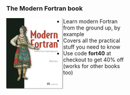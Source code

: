 ### The Modern Fortran book

<a href="https://www.manning.com/books/modern-fortran?a_aid=modernfortran&a_bid=2dc4d442">
  <img src="assets/modern-fortran-cover.jpg" width=30% style="float: left"></img>
</a>

<ul style="width: 60%">
  <li>Learn modern Fortran from the ground up, by example</li>
  <li>Covers all the practical stuff you need to know</li>
  <li>Use code <b>fort40</b> at checkout to get 40% off (works for other books too)</li>
</ul>
